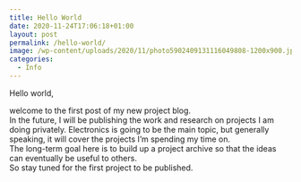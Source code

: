 ```yaml
---
title: Hello World
date: 2020-11-24T17:06:18+01:00
layout: post
permalink: /hello-world/
image: /wp-content/uploads/2020/11/photo5902409131116049808-1200x900.jpg?v=1606687972
categories:
  - Info
---
```

Hello world,

welcome to the first post of my new project blog.  
In the future, I will be publishing the work and research on projects I am doing privately. Electronics is going to be the main topic, but generally speaking, it will cover the projects I&#8217;m spending my time on.  
The long-term goal here is to build up a project archive so that the ideas can eventually be useful to others.  
So stay tuned for the first project to be published.
